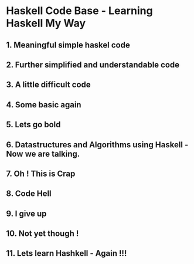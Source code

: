 # Haskell Code Base - Learning Haskell My Way

## 1. Meaningful simple haskel code

## 2. Further simplified and understandable code

## 3. A little difficult code

## 4. Some basic again

## 5. Lets go bold

## 6. Datastructures and Algorithms using Haskell - Now we are talking.

## 7. Oh ! This is Crap

## 8. Code Hell

## 9. I give up

## 10. Not yet though !

## 11. Lets learn Hashkell - Again !!!

